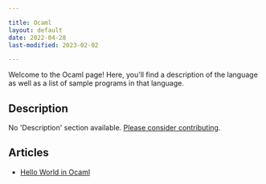 ```yaml
---

title: Ocaml
layout: default
date: 2022-04-28
last-modified: 2023-02-02

---
```


Welcome to the Ocaml page! Here, you'll find a description of the language as well as a list of sample programs in that language.

## Description

No 'Description' section available. [Please consider contributing](https://github.com/TheRenegadeCoder/sample-programs-website).

## Articles

- [Hello World in Ocaml](https://sampleprograms.io/projects/hello-world/ocaml)